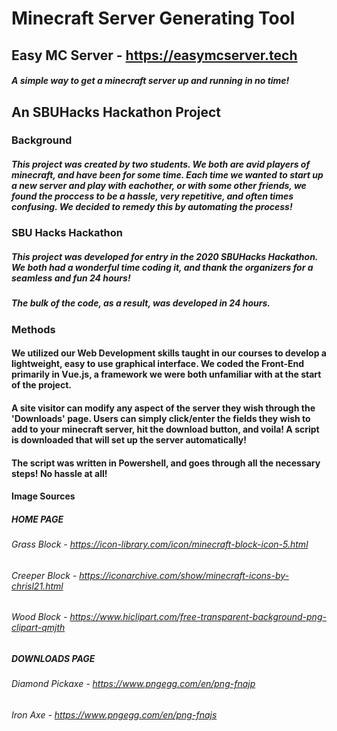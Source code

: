 # Minecraft Server Generating Tool
## Easy MC Server - https://easymcserver.tech
##### A simple way to get a minecraft server up and running in no time!

## An SBUHacks Hackathon Project
### Background
##### This project was created by two students. We both are avid players of minecraft, and have been for some time. Each time we wanted to start up a new server and play with eachother, or with some other friends, we found the proccess to be a hassle, very repetitive, and often times confusing. We decided to remedy this by automating the process!
### SBU Hacks Hackathon
##### This project was developed for entry in the 2020 SBUHacks Hackathon. We both had a wonderful time coding it, and thank the organizers for a seamless and fun 24 hours!
##### The bulk of the code, as a result, was developed in 24 hours.
### Methods
#### We utilized our Web Development skills taught in our courses to develop a lightweight, easy to use graphical interface. We coded the Front-End primarily in Vue.js, a framework we were both unfamiliar with at the start of the project. 
#### A site visitor can modify any aspect of the server they wish through the 'Downloads' page. Users can simply click/enter the fields they wish to add to your minecraft server, hit the download button, and voila! A script is downloaded that will set up the server automatically!
#### The script was written in Powershell, and goes through all the necessary steps! No hassle at all!

#### Image Sources
##### HOME PAGE
###### Grass Block - https://icon-library.com/icon/minecraft-block-icon-5.html
###### Creeper Block - https://iconarchive.com/show/minecraft-icons-by-chrisl21.html
###### Wood Block - https://www.hiclipart.com/free-transparent-background-png-clipart-qmjth
##### DOWNLOADS PAGE
###### Diamond Pickaxe - https://www.pngegg.com/en/png-fnajp
###### Iron Axe - https://www.pngegg.com/en/png-fnajs
